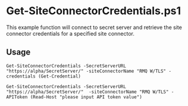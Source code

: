 # Get-SiteConnectorCredentials.ps1 

This example function will connect to secret server and retrieve the site connector credentials for a specified site connector.

## Usage

`Get-SiteConnectorCredentials -SecretServerURL "https://alpha/SecretServer/" -siteConnectorName "RMQ W/TLS" -credentials (Get-Credential)`

`Get-SiteConnectorCredentials -SecretServerURL "https://alpha/SecretServer/"  -siteConnectorName "RMQ W/TLS" -APIToken (Read-Host "please input API token value")`
